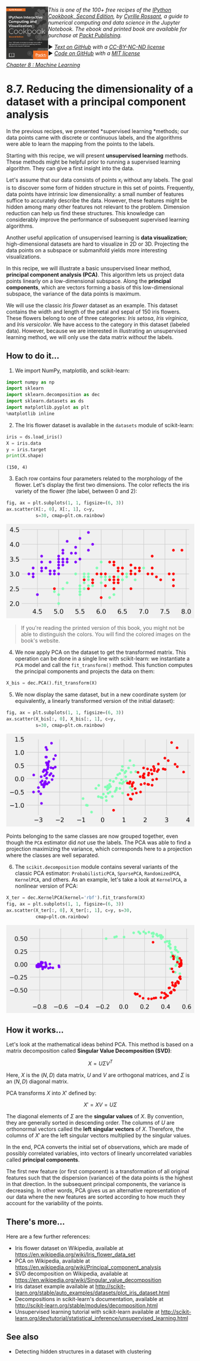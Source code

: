 <a href="https://github.com/ipython-books/cookbook-2nd"><img src="../cover-cookbook-2nd.png" align="left" alt="IPython Cookbook, Second Edition" height="140" /></a> *This is one of the 100+ free recipes of the [IPython Cookbook, Second Edition](https://github.com/ipython-books/cookbook-2nd), by [Cyrille Rossant](http://cyrille.rossant.net), a guide to numerical computing and data science in the Jupyter Notebook. The ebook and printed book are available for purchase at [Packt Publishing](https://www.packtpub.com/big-data-and-business-intelligence/ipython-interactive-computing-and-visualization-cookbook-second-e).*

▶ *[Text on GitHub](https://github.com/ipython-books/cookbook-2nd) with a [CC-BY-NC-ND license](https://creativecommons.org/licenses/by-nc-nd/3.0/us/legalcode)*  
▶ *[Code on GitHub](https://github.com/ipython-books/cookbook-2nd-code) with a [MIT license](https://opensource.org/licenses/MIT)*

[*Chapter 8 : Machine Learning*](./)

# 8.7. Reducing the dimensionality of a dataset with a principal component analysis

In the previous recipes, we presented *supervised learning *methods; our data points came with discrete or continuous labels, and the algorithms were able to learn the mapping from the points to the labels.

Starting with this recipe, we will present **unsupervised learning** methods. These methods might be helpful prior to running a supervised learning algorithm. They can give a first insight into the data.

Let's assume that our data consists of points $x_i$ without any labels. The goal is to discover some form of hidden structure in this set of points. Frequently, data points have intrinsic low dimensionality: a small number of features suffice to accurately describe the data. However, these features might be hidden among many other features not relevant to the problem. Dimension reduction can help us find these structures. This knowledge can considerably improve the performance of subsequent supervised learning algorithms.

Another useful application of unsupervised learning is **data visualization**; high-dimensional datasets are hard to visualize in 2D or 3D. Projecting the data points on a subspace or submanifold yields more interesting visualizations.

In this recipe, we will illustrate a basic unsupervised linear method, **principal component analysis (PCA)**. This algorithm lets us project data points linearly on a low-dimensional subspace. Along the **principal components**, which are vectors forming a basis of this low-dimensional subspace, the variance of the data points is maximum.

We will use the classic *Iris flower* dataset as an example. This dataset contains the width and length of the petal and sepal of 150 iris flowers. These flowers belong to one of three categories: *Iris setosa*, *Iris virginica*, and *Iris versicolor*. We have access to the category in this dataset (labeled data). However, because we are interested in illustrating an unsupervised learning method, we will only use the data matrix *without* the labels.

## How to do it...

1. We import NumPy, matplotlib, and scikit-learn:

```python
import numpy as np
import sklearn
import sklearn.decomposition as dec
import sklearn.datasets as ds
import matplotlib.pyplot as plt
%matplotlib inline
```

2. The Iris flower dataset is available in the `datasets` module of scikit-learn:

```python
iris = ds.load_iris()
X = iris.data
y = iris.target
print(X.shape)
```

```{output:stdout}
(150, 4)
```

3. Each row contains four parameters related to the morphology of the flower. Let's display the first two dimensions. The color reflects the iris variety of the flower (the label, between 0 and 2):

```python
fig, ax = plt.subplots(1, 1, figsize=(6, 3))
ax.scatter(X[:, 0], X[:, 1], c=y,
           s=30, cmap=plt.cm.rainbow)
```

![<matplotlib.figure.Figure at 0x3f76e80>](07_pca_files/07_pca_13_0.png)

> If you're reading the printed version of this book, you might not be able to distinguish the colors. You will find the colored images on the book's website.

4. We now apply PCA on the dataset to get the transformed matrix. This operation can be done in a single line with scikit-learn: we instantiate a `PCA` model and call the `fit_transform()` method. This function computes the principal components and projects the data on them:

```python
X_bis = dec.PCA().fit_transform(X)
```

5. We now display the same dataset, but in a new coordinate system (or equivalently, a linearly transformed version of the initial dataset):

```python
fig, ax = plt.subplots(1, 1, figsize=(6, 3))
ax.scatter(X_bis[:, 0], X_bis[:, 1], c=y,
           s=30, cmap=plt.cm.rainbow)
```

![<matplotlib.figure.Figure at 0x7ccd8d0>](07_pca_files/07_pca_18_0.png)

Points belonging to the same classes are now grouped together, even though the `PCA` estimator did *not* use the labels. The PCA was able to find a projection maximizing the variance, which corresponds here to a projection where the classes are well separated.

6. The `scikit.decomposition` module contains several variants of the classic PCA estimator: `ProbabilisticPCA`, `SparsePCA`, `RandomizedPCA`, `KernelPCA`, and others. As an example, let's take a look at `KernelPCA`, a nonlinear version of PCA:

```python
X_ter = dec.KernelPCA(kernel='rbf').fit_transform(X)
fig, ax = plt.subplots(1, 1, figsize=(6, 3))
ax.scatter(X_ter[:, 0], X_ter[:, 1], c=y, s=30,
           cmap=plt.cm.rainbow)
```

![<matplotlib.figure.Figure at 0x735b9b0>](07_pca_files/07_pca_21_0.png)

## How it works...

Let's look at the mathematical ideas behind PCA. This method is based on a matrix decomposition called **Singular Value Decomposition (SVD)**:

$$X = U \Sigma V^T$$

Here, $X$ is the $(N, D)$ data matrix, $U$ and $V$ are orthogonal matrices, and $\Sigma$ is an $(N, D)$ diagonal matrix.

PCA transforms $X$ into $X'$ defined by:

$$X' = XV = U\Sigma$$

The diagonal elements of $\Sigma$ are the **singular values** of $X$. By convention, they are generally sorted in descending order. The columns of $U$ are orthonormal vectors called the **left singular vectors** of $X$. Therefore, the columns of $X'$ are the left singular vectors multiplied by the singular values.

In the end, PCA converts the initial set of observations, which are made of possibly correlated variables, into vectors of linearly uncorrelated variables called **principal components**.

The first new feature (or first component) is a transformation of all original features such that the dispersion (variance) of the data points is the highest in that direction. In the subsequent principal components, the variance is decreasing. In other words, PCA gives us an alternative representation of our data where the new features are sorted according to how much they account for the variability of the points.

## There's more...

Here are a few further references:

* Iris flower dataset on Wikipedia, available at https://en.wikipedia.org/wiki/Iris_flower_data_set
* PCA on Wikipedia, available at https://en.wikipedia.org/wiki/Principal_component_analysis
* SVD decomposition on Wikipedia, available at https://en.wikipedia.org/wiki/Singular_value_decomposition
* Iris dataset example available at http://scikit-learn.org/stable/auto_examples/datasets/plot_iris_dataset.html
* Decompositions in scikit-learn's documentation, available at http://scikit-learn.org/stable/modules/decomposition.html
* Unsupervised learning tutorial with scikit-learn available at http://scikit-learn.org/dev/tutorial/statistical_inference/unsupervised_learning.html

## See also

* Detecting hidden structures in a dataset with clustering
